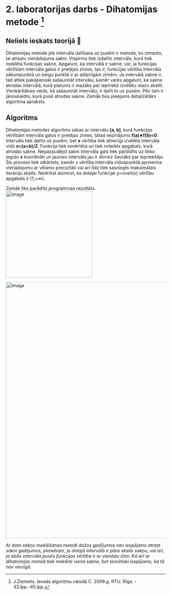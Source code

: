 # 2. laboratorijas darbs - Dihatomijas metode [^1]
## Neliels ieskats teorijā :mag_right: 
Dihatomijas metode jeb intervāla dalīšana uz pusēm ir metode, ko izmanto, lai atrastu vienādojuma sakni. Vispirms tiek izdalīts intervāls, kurā tiek meklēta funkcijas sakne. Apgalvot, ka intervālā ir sakne, var, ja funkcijas vērtībām intervāla galos ir pretējas zīmes, tas ir, funkcijas vērtība intervāla sākumpunktā un beigu punktā ir ar atšķirīgām zīmēm. Ja intervālā sakne ir, tad atliek pakāpeniski sašaurināt intervālu, kamēr varēs apgalvot, ka sakne atrodas intervālā, kurā platums ir mazāks par iepiriekš izvēlētu mazu skaitli. Vienkāršākais veids, kā sašaurināt intervālu, ir dalīt to uz pusēm. Pēc tam ir jānoskaidro, kurā pusē atrodas sakne. Zemāk būs pieejams detalizētāks algoritma apraksts.  

## Algoritms
Dihatomijas metodes algoritms sākas ar intervālu **[a, b]**, kurā funkcijas vērtībām intervāla galos ir pretējas zīmes, tātad reizinājums **f(a)∗f(b)<0**. Intervāls tiek dalīts uz pusēm, bet **x** vērtība tiek attiecīgi izvēlēta intervāla vidū **x=(a+b)/2**. Funkcija tiek novērtēta un tiek noteikts apgabals, kurā atrodas sakne. Nepazaudējot sakni intervāla gals tiek pārbīdīts uz tikko iegūto **x** koordināti un jaunais intervāls jau ir divreiz šaurāks par iepriekšējo. Šis process tiek atkārtots, kamēr x vērtība intervāla viduspunktā apmierina vienādojumu ar vēlamo precizitāti vai arī līdz tiek sasniegts maksimālais iterāciju skaits. Nedrīkst aizmirst, ka dotajai funkcijai y=cosh(x) vērtību apgabals ir [1;+∞).    

Zemāk tiks parādīts programmas rezultāts.  
<img width="273" alt="image" src="https://user-images.githubusercontent.com/112925785/213519498-f56d1582-a0d6-4ad1-a587-d867bf50a26b.png">

<img width="806" alt="image" src="https://user-images.githubusercontent.com/112925785/213532779-8d528cc7-3ad7-46c9-904e-cf5c6519e607.png">

_Ar doto sakņu meklēšanas metodi dažos gadījumos nav iespējams atrast sakni gadījumos, piemēram, ja dotajā intervālā ir pāra skaits sakņu, vai arī, ja abās intervāla pusēs funkcijas vērtība ir ar vienādu zīmi. Kā arī ar dihatomijas metodi tiek meklēta viena sakne, bet teorētiski iespējams, ka tā nav vienīgā._ 

[^1]: J.Ziemelis. Ievads algoritmu valodā C. 2006.g. RTU. Rīga. - 43.lpp.-45.lpp.
